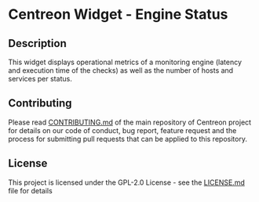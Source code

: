 <h1> Centreon Widget - Engine Status </h1>

<h2> Description </h2>

This widget displays operational metrics of a monitoring engine (latency and execution time of the checks) as well as the number of hosts and services per status.

<h2> Contributing </h2>

Please read [CONTRIBUTING.md](https://github.com/centreon/centreon/blob/master/CONTRIBUTING.md) of the main repository of Centreon project for details on our code of conduct, bug report, feature request and the process for submitting pull requests that can be applied to this repository.

<h2> License </h2>

This project is licensed under the GPL-2.0 License - see the [LICENSE.md](LICENSE.md) file for details
